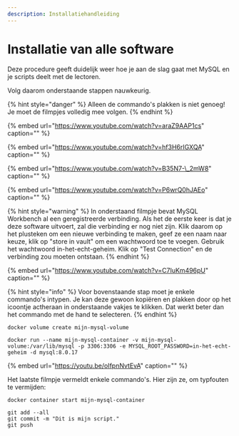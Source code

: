 ```yaml
---
description: Installatiehandleiding
---
```


# Installatie van alle software

Deze procedure geeft duidelijk weer hoe je aan de slag gaat met MySQL en je scripts deelt met de lectoren.

Volg daarom onderstaande stappen nauwkeurig.

{% hint style="danger" %}
Alleen de commando's plakken is niet genoeg! Je moet de filmpjes volledig mee volgen.
{% endhint %}

{% embed url="https://www.youtube.com/watch?v=araZ9AAP1cs" caption="" %}

{% embed url="https://www.youtube.com/watch?v=hf3H6rIGXQA" caption="" %}

{% embed url="https://www.youtube.com/watch?v=B35N7-\_2mW8" caption="" %}

{% embed url="https://www.youtube.com/watch?v=P6wrQ0hJAEo" caption="" %}

{% hint style="warning" %}
In onderstaand filmpje bevat MySQL Workbench al een geregistreerde verbinding. Als het de eerste keer is dat je deze software uitvoert, zal die verbinding er nog niet zijn. Klik daarom op het plusteken om een nieuwe verbinding te maken, geef ze een naam naar keuze, klik op "store in vault" om een wachtwoord toe te voegen. Gebruik het wachtwoord in-het-echt-geheim. Klik op "Test Connection" en de verbinding zou moeten ontstaan.
{% endhint %}

{% embed url="https://www.youtube.com/watch?v=C7IuKm496pU" caption="" %}

{% hint style="info" %}
Voor bovenstaande stap moet je enkele commando's intypen. Je kan deze gewoon kopiëren en plakken door op het icoontje actheraan in onderstaande vakjes te klikken. Dat werkt beter dan het commando met de hand te selecteren.
{% endhint %}

```text
docker volume create mijn-mysql-volume
```

```text
docker run --name mijn-mysql-container -v mijn-mysql-volume:/var/lib/mysql -p 3306:3306 -e MYSQL_ROOT_PASSWORD=in-het-echt-geheim -d mysql:8.0.17
```

{% embed url="https://youtu.be/oIfpnNvtEvA" caption="" %}

Het laatste filmpje vermeldt enkele commando's. Hier zijn ze, om typfouten te vermijden:

```text
docker container start mijn-mysql-container
```

```text
git add --all
git commit -m "Dit is mijn script."
git push
```

